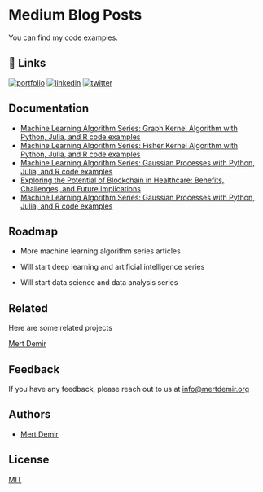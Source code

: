 # Medium Blog Posts

You can find my code examples.


## 🔗 Links
[![portfolio](https://img.shields.io/badge/my_portfolio-000?style=for-the-badge&logo=ko-fi&logoColor=white)](https://mertdemir.org)
[![linkedin](https://img.shields.io/badge/linkedin-0A66C2?style=for-the-badge&logo=linkedin&logoColor=white)](https://www.linkedin.com/in/mertdemir0)
[![twitter](https://img.shields.io/badge/twitter-1DA1F2?style=for-the-badge&logo=twitter&logoColor=white)](https://twitter.com/mertinblack)
## Documentation

- [Machine Learning Algorithm Series: Graph Kernel Algorithm with Python, Julia, and R code examples](https://medium.com/@mertdemir0/machine-learning-algorithm-series-graph-kernel-algorithm-with-python-and-julia-code-examples-a212c928bd1d)
- [Machine Learning Algorithm Series: Fisher Kernel Algorithm with Python, Julia, and R code examples](https://medium.com/@mertdemir0/machine-learning-algorithm-series-fisher-kernel-algorithm-with-python-julia-and-r-code-examples-9445d32512dd)
- [Machine Learning Algorithm Series: Gaussian Processes with Python, Julia, and R code examples](https://medium.com/@mertdemir0/machine-learning-algorithm-series-gaussian-processes-with-python-julia-and-r-code-examples-a5258b923bce)
- [Exploring the Potential of Blockchain in Healthcare: Benefits, Challenges, and Future Implications](https://mertdemir.org/2023/01/05/exploring-the-potential-of-blockchain-in-healthcare-benefits-challenges-and-future-implications)
- [Machine Learning Algorithm Series: Gaussian Processes with Python, Julia, and R code examples](https://medium.com/@mertdemir0/machine-learning-algorithm-series-gaussian-processes-with-python-julia-and-r-code-examples-a5258b923bce)


## Roadmap

- More machine learning algorithm series articles

- Will start deep learning and artificial intelligence series

- Will start data science and data analysis series


## Related

Here are some related projects

[Mert Demir](https://github.com/mertdemir0)


## Feedback

If you have any feedback, please reach out to us at info@mertdemir.org


## Authors

- [Mert Demir](https://www.github.com/mertdemir0)


## License

[MIT](https://choosealicense.com/licenses/mit/)

